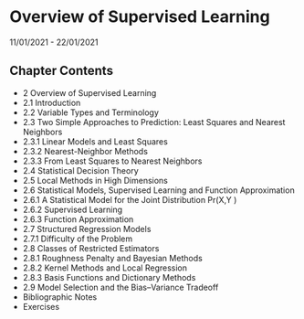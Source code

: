 # Overview of Supervised Learning

11/01/2021 - 22/01/2021

## Chapter Contents

<ul>

<li> 2 Overview of Supervised Learning </li>
<li> 2.1 Introduction </li>
<li> 2.2 Variable Types and Terminology </li>
<li> 2.3 Two Simple Approaches to Prediction: Least Squares and Nearest Neighbors </li>
<li> 2.3.1 Linear Models and Least Squares </li>
<li> 2.3.2 Nearest-Neighbor Methods </li>
<li> 2.3.3 From Least Squares to Nearest Neighbors </li>
<li> 2.4 Statistical Decision Theory </li>
<li> 2.5 Local Methods in High Dimensions </li>
<li> 2.6 Statistical Models, Supervised Learning and Function Approximation </li>
<li> 2.6.1 A Statistical Model for the Joint Distribution Pr(X,Y ) </li>
<li> 2.6.2 Supervised Learning </li>
<li> 2.6.3 Function Approximation </li>
<li> 2.7 Structured Regression Models </li>
<li> 2.7.1 Difficulty of the Problem </li>
<li> 2.8 Classes of Restricted Estimators </li>
<li> 2.8.1 Roughness Penalty and Bayesian Methods </li>
<li> 2.8.2 Kernel Methods and Local Regression </li>
<li> 2.8.3 Basis Functions and Dictionary Methods </li>
<li> 2.9 Model Selection and the Bias–Variance Tradeoff </li>
<li> Bibliographic Notes </li>
<li> Exercises </li>

</ul>
